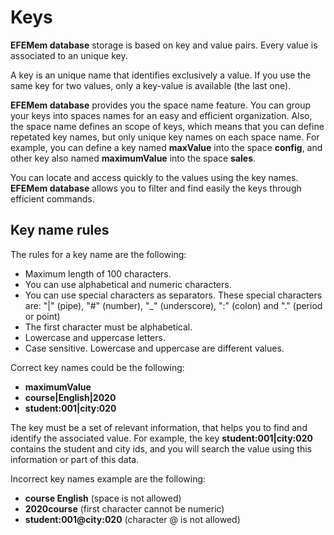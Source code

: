 # Keys

**EFEMem database** storage is based on key and value pairs. Every value is associated to an unique key.

A key is an unique name that identifies exclusively a value. If you use the same key for two values, only a key-value is available (the last one).

**EFEMem database** provides you the space name feature. You can group your keys into spaces names for an easy and efficient organization. Also, the space name defines an scope of keys, which means that you can define repetated key names, but only unique key names on each space name. For example, you can define a key named **maxValue** into the space **config**, and other key also named **maximumValue** into the space **sales**.

You can locate and access quickly to the values using the key names. **EFEMem database** allows you to filter and find easily the keys through efficient commands.



## **Key name rules**

The rules for a key name are the following:

- Maximum length of 100 characters.
- You can use  alphabetical and numeric characters.
- You can use special characters as separators. These special characters are: "|" (pipe), "#" (number), "_" (underscore), ":" (colon) and "." (period or point)
- The first character must be alphabetical.
- Lowercase and uppercase letters.
- Case sensitive. Lowercase and uppercase are different values.



Correct key names could be the following:

- **maximumValue**
- **course|English|2020**
- **student:001|city:020**



The key must be a set of relevant information, that helps you to find and identify the associated value. For example, the key **student:001|city:020** contains the student and city ids, and you will search the value using this information or part of this data.

Incorrect key names example are the following:

- **course English** (space is not allowed)
- **2020course** (first character cannot be numeric)
- **student:001@city:020** (character @ is not allowed)